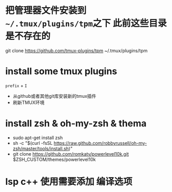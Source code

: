 # 把管理器文件安装到`~/.tmux/plugins/tpm`之下 此前这些目录是不存在的
git clone https://github.com/tmux-plugins/tpm ~/.tmux/plugins/tpm

# install some tmux plugins
`prefix` + `I`

- 从github或者其他git库安装新的tmux插件
- 刷新TMUX环境


# install zsh & oh-my-zsh & thema

- sudo apt-get install zsh
- sh -c "$(curl -fsSL https://raw.github.com/robbyrussell/oh-my-zsh/master/tools/install.sh)"
- git clone https://github.com/romkatv/powerlevel10k.git $ZSH_CUSTOM/themes/powerlevel10k

# lsp c++ 使用需要添加 编译选项
